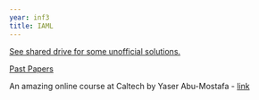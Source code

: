 ```yaml
---
year: inf3
title: IAML
---
```


<u>See shared drive for some unofficial solutions.</u>

[Past Papers](https://exampapers.ed.ac.uk/search/*:*/Title:%22introductory+applied+machine+learning%7C%7C%7CIntroductory+Applied+Machine+Learning%22)

An amazing online course at Caltech by Yaser Abu-Mostafa - [link](http://work.caltech.edu/previous.html)
